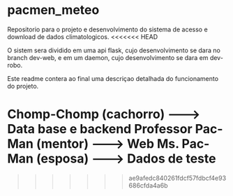 # pacmen_meteo
Repositorio para o projeto e desenvolvimento do sistema de acesso e download de dados climatologicos.
<<<<<<< HEAD


O sistem sera dividido em uma api flask, cujo desenvolvimento se dara no branch dev-web, e em um daemon,
cujo desenvolvimento se dara em dev-robo.

Este readme contera ao final uma descriçao detalhada do funcionamento do projeto.


Chomp-Chomp (cachorro) ---> Data base e backend
Professor Pac-Man (mentor) ---> Web
Ms. Pac-Man (esposa) ---> Dados de teste
=======
>>>>>>> ae9afedc840261fdcf57fdbcf4e93686cfda4a6b
